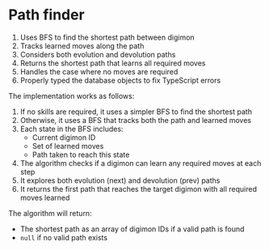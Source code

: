 # Path finder

1. Uses BFS to find the shortest path between digimon
2. Tracks learned moves along the path
3. Considers both evolution and devolution paths
4. Returns the shortest path that learns all required moves
5. Handles the case where no moves are required
6. Properly typed the database objects to fix TypeScript errors

The implementation works as follows:

1. If no skills are required, it uses a simpler BFS to find the shortest path
2. Otherwise, it uses a BFS that tracks both the path and learned moves
3. Each state in the BFS includes:
   - Current digimon ID
   - Set of learned moves
   - Path taken to reach this state
4. The algorithm checks if a digimon can learn any required moves at each step
5. It explores both evolution (next) and devolution (prev) paths
6. It returns the first path that reaches the target digimon with all required moves learned

The algorithm will return:
- The shortest path as an array of digimon IDs if a valid path is found
- `null` if no valid path exists

